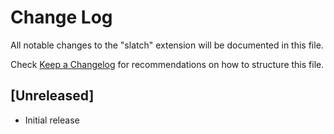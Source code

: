 # Change Log

All notable changes to the "slatch" extension will be documented in this file.

Check [Keep a Changelog](http://keepachangelog.com/) for recommendations on how to structure this file.

## [Unreleased]

- Initial release